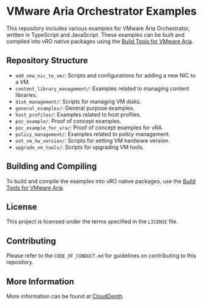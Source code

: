 # VMware Aria Orchestrator Examples

This repository includes various examples for VMware Aria Orchestrator, written in TypeScript and JavaScript. These examples can be built and compiled into vRO native packages using the [Build Tools for VMware Aria](https://github.com/vmware/build-tools-for-vmware-aria).

## Repository Structure

- `add_new_nic_to_vm/`: Scripts and configurations for adding a new NIC to a VM.
- `content_library_management/`: Examples related to managing content libraries.
- `disk_management/`: Scripts for managing VM disks.
- `general_examples/`: General purpose examples.
- `host_profiles/`: Examples related to host profiles.
- `poc_example/`: Proof of concept examples.
- `poc_example_for_vra/`: Proof of concept examples for vRA.
- `policy_management/`: Examples related to policy management.
- `set_vm_hw_version/`: Scripts for setting VM hardware version.
- `upgrade_vm_tools/`: Scripts for upgrading VM tools.

## Building and Compiling

To build and compile the examples into vRO native packages, use the [Build Tools for VMware Aria](https://github.com/vmware/build-tools-for-vmware-aria).

## License

This project is licensed under the terms specified in the `LICENSE` file.

## Contributing

Please refer to the `CODE_OF_CONDUCT.md` for guidelines on contributing to this repository.

## More Information

More information can be found at [CloudDepth](https://clouddepth.com).
